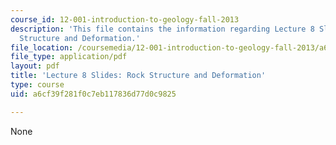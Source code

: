 ```yaml
---
course_id: 12-001-introduction-to-geology-fall-2013
description: 'This file contains the information regarding Lecture 8 Slides: Rock
  Structure and Deformation.'
file_location: /coursemedia/12-001-introduction-to-geology-fall-2013/a6cf39f281f0c7eb117836d77d0c9825_MIT12_001F13_Lec8Slides.pdf
file_type: application/pdf
layout: pdf
title: 'Lecture 8 Slides: Rock Structure and Deformation'
type: course
uid: a6cf39f281f0c7eb117836d77d0c9825

---
```

None